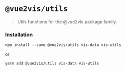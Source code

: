 # `@vue2vis/utils`

> Utils functions for the @vue2vis package family.

### Installation

```
npm install --save @vue2vis/utils vis-data vis-utils
```

or

```
yarn add @vue2vis/utils vis-data vis-utils
```
